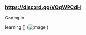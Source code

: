 ### https://discord.gg/VQqWPCdH

Coding in [](https://camo.githubusercontent.com/a595b7ae653b19493f79c722ee8c39517c1e7f36364d2aabff6c8c967bdb44c4/68747470733a2f2f696d672e736869656c64732e696f2f62616467652f2d507974686f6e2d626c61636b3f7374796c653d666c6174266c6f676f3d707974686f6e266c6f676f436f6c6f723d7768697465)

learning []
(![image](https://github.com/trailios/trailios/assets/154281648/11f1c537-13d8-45e1-bdcc-427d416d9873)
)
